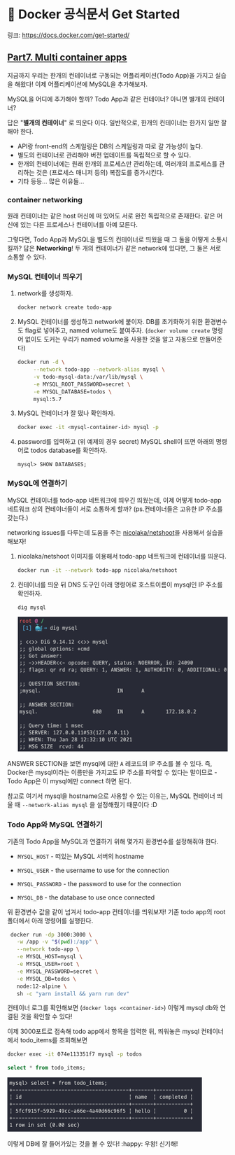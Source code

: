 # 🐳 Docker 공식문서 Get Started

링크: https://docs.docker.com/get-started/

## [Part7. Multi container apps](https://docs.docker.com/get-started/07_multi_container/)

지금까지 우리는 한개의 컨테이너로 구동되는 어플리케이션(Todo App)을 가지고 실습을 해왔다! 이제 어플리케이션에 MySQL을 추가해보자.

MySQL을 어디에 추가해야 할까? Todo App과 같은 컨테이너? 아니면 별개의 컨테이너?

답은 "**별개의 컨테이너**" 로 띄운다 이다. 일반적으로, 한개의 컨테이너는 한가지 일만 잘 해야 한다.

- API랑 front-end의 스케일링은 DB의 스케일링과 따로 갈 가능성이 높다.
- 별도의 컨테이너로 관리해야 버전 업데이트를 독립적으로 할 수 있다.
- 한개의 컨테이너에는 원래 한개의 프로세스만 관리하는데, 여러개의 프로세스를 관리하는 것은 (프로세스 매니저 등의) 복잡도를 증가시킨다.
- 기타 등등... 많은 이유들...

### container networking

원래 컨테이너는 같은 host 머신에 떠 있어도 서로 완전 독립적으로 존재한다. 같은 머신에 있는 다른 프로세스나 컨테이너를 아예 모른다.

그렇다면, Todo App과 MySQL을 별도의 컨테이너로 띄웠을 때 그 둘을 어떻게 소통시킬까? 답은 **Networking**! 두 개의 컨테이너가 같은 network에 있다면, 그 둘은 서로 소통할 수 있다.

### MySQL 컨테이너 띄우기

1. network를 생성하자.

   ````bash
   docker network create todo-app
   ````

2. MySQL 컨테이너를 생성하고 network에 붙이자. DB를 초기화하기 위한 환경변수도 flag로 넣어주고, named volume도 붙여주자. (`docker volume create` 명령어 없이도 도커는 우리가 named volume을 사용한 것을 알고 자동으로 만들어준다)

   ```bash
   docker run -d \
        --network todo-app --network-alias mysql \
        -v todo-mysql-data:/var/lib/mysql \
        -e MYSQL_ROOT_PASSWORD=secret \
        -e MYSQL_DATABASE=todos \
        mysql:5.7
   ```

3. MySQL 컨테이너가 잘 떴나 확인하자.

   ```bash
   docker exec -it <mysql-container-id> mysql -p
   ```

4. password를 입력하고 (위 예제의 경우 secret) MySQL shell이 뜨면 아래의 명령어로 todos database를 확인하자.

   ```mysql
   mysql> SHOW DATABASES;
   ```

### MySQL에 연결하기

MySQL 컨테이너를 todo-app 네트워크에 띄우긴 띄웠는데, 이제 어떻게 todo-app 네트워크 상의 컨테이너들이 서로 소통하게 할까? (ps.컨테이너들은 고유한 IP 주소를 갖는다.)

networking issues를 다루는데 도움을 주는 [nicolaka/netshoot](https://github.com/nicolaka/netshoot)을 사용해서 실습을 해보자!

1. nicolaka/netshoot 이미지를 이용해서 todo-app 네트워크에 컨테이너를 띄운다. 

   ```bash
   docker run -it --network todo-app nicolaka/netshoot
   ```

2. 컨테이너를 띄운 뒤 DNS 도구인 아래 명령어로 호스트이름이 mysql인 IP 주소를 확인하자.

   ```bash
   dig mysql
   ```

   <img src="Get-Started.assets/image-20210128215317147.png" alt="image-20210128215317147" style="zoom:50%;" />

ANSWER SECTION을 보면 mysql에 대한  `A` 레코드의 IP 주소를 볼 수 있다. 즉, Docker은 mysql이라는 이름만을 가지고도 IP 주소를 파악할 수 있다는 말이므로 - Todo App은 이 mysql에만 connect 하면 된다.

참고로 여기서 mysql을 hostname으로 사용할 수 있는 이유는, MySQL 컨테이너 띄울 때 `--network-alias mysql` 을 설정해줬기 때문이다 :D

### Todo App와 MySQL 연결하기

기존의 Todo App을 MySQL과 연결하기 위해 몇가지 환경변수를 설정해줘야 한다.

- `MYSQL_HOST` - 떠있는 MySQL 서버의 hostname

- `MYSQL_USER` - the username to use for the connection

- `MYSQL_PASSWORD` - the password to use for the connection

- `MYSQL_DB` - the database to use once connected

위 환경변수 값을 같이 넘겨서 todo-app 컨테이너를 띄워보자! 기존 todo app의 root 폴더에서 아래 명령어를 실행한다.

```bash
 docker run -dp 3000:3000 \
   -w /app -v "$(pwd):/app" \
   --network todo-app \
   -e MYSQL_HOST=mysql \
   -e MYSQL_USER=root \
   -e MYSQL_PASSWORD=secret \
   -e MYSQL_DB=todos \
   node:12-alpine \
   sh -c "yarn install && yarn run dev"
```

컨테이너 로그를 확인해보면 (`docker logs <container-id>`) 이렇게 mysql db와 연결된 것을 확인할 수 있다!

이제 3000포트로 접속해 todo app에서 항목을 입력한 뒤, 띄워놓은 mysql 컨테이너에서 todo_items를 조회해보면

```bash
docker exec -it 074e113351f7 mysql -p todos
```

```sql
select * from todo_items;
```

<img src="Get-Started.assets/image-20210128221211649.png" alt="image-20210128221211649" style="zoom:50%;" />

이렇게 DB에 잘 들어가있는 것을 볼 수 있다! :happy: 우왕! 신기해!

